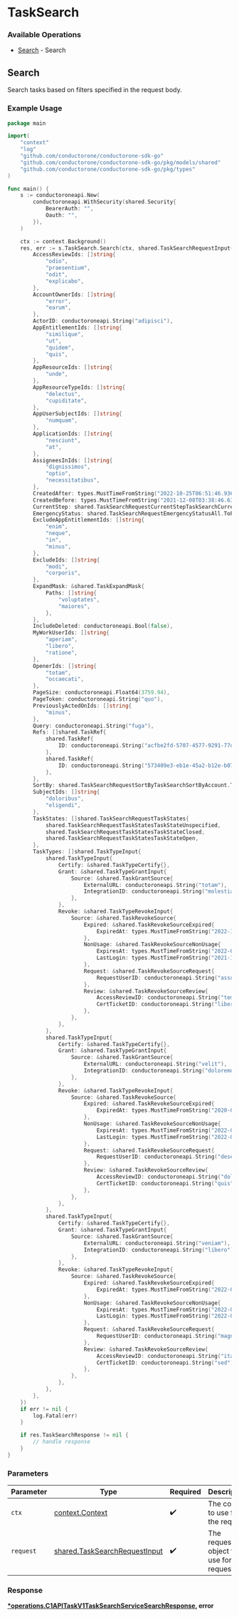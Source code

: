 # TaskSearch

### Available Operations

* [Search](#search) - Search

## Search

Search tasks based on filters specified in the request body.

### Example Usage

```go
package main

import(
	"context"
	"log"
	"github.com/conductorone/conductorone-sdk-go"
	"github.com/conductorone/conductorone-sdk-go/pkg/models/shared"
	"github.com/conductorone/conductorone-sdk-go/pkg/types"
)

func main() {
    s := conductoroneapi.New(
        conductoroneapi.WithSecurity(shared.Security{
            BearerAuth: "",
            Oauth: "",
        }),
    )

    ctx := context.Background()
    res, err := s.TaskSearch.Search(ctx, shared.TaskSearchRequestInput{
        AccessReviewIds: []string{
            "odio",
            "praesentium",
            "odit",
            "explicabo",
        },
        AccountOwnerIds: []string{
            "error",
            "earum",
        },
        ActorID: conductoroneapi.String("adipisci"),
        AppEntitlementIds: []string{
            "similique",
            "ut",
            "quidem",
            "quis",
        },
        AppResourceIds: []string{
            "unde",
        },
        AppResourceTypeIds: []string{
            "delectus",
            "cupiditate",
        },
        AppUserSubjectIds: []string{
            "numquam",
        },
        ApplicationIds: []string{
            "nesciunt",
            "at",
        },
        AssigneesInIds: []string{
            "dignissimos",
            "optio",
            "necessitatibus",
        },
        CreatedAfter: types.MustTimeFromString("2022-10-25T06:51:46.936Z"),
        CreatedBefore: types.MustTimeFromString("2021-12-08T03:38:46.630Z"),
        CurrentStep: shared.TaskSearchRequestCurrentStepTaskSearchCurrentStepApproval.ToPointer(),
        EmergencyStatus: shared.TaskSearchRequestEmergencyStatusAll.ToPointer(),
        ExcludeAppEntitlementIds: []string{
            "enim",
            "neque",
            "in",
            "minus",
        },
        ExcludeIds: []string{
            "modi",
            "corporis",
        },
        ExpandMask: &shared.TaskExpandMask{
            Paths: []string{
                "voluptates",
                "maiores",
            },
        },
        IncludeDeleted: conductoroneapi.Bool(false),
        MyWorkUserIds: []string{
            "aperiam",
            "libero",
            "ratione",
        },
        OpenerIds: []string{
            "totam",
            "occaecati",
        },
        PageSize: conductoroneapi.Float64(3759.94),
        PageToken: conductoroneapi.String("quo"),
        PreviouslyActedOnIds: []string{
            "minus",
        },
        Query: conductoroneapi.String("fuga"),
        Refs: []shared.TaskRef{
            shared.TaskRef{
                ID: conductoroneapi.String("acfbe2fd-5707-4577-9291-77deac646ecb"),
            },
            shared.TaskRef{
                ID: conductoroneapi.String("573409e3-eb1e-45a2-b12e-b07f116db995"),
            },
        },
        SortBy: shared.TaskSearchRequestSortByTaskSearchSortByAccount.ToPointer(),
        SubjectIds: []string{
            "doloribus",
            "eligendi",
        },
        TaskStates: []shared.TaskSearchRequestTaskStates{
            shared.TaskSearchRequestTaskStatesTaskStateUnspecified,
            shared.TaskSearchRequestTaskStatesTaskStateClosed,
            shared.TaskSearchRequestTaskStatesTaskStateOpen,
        },
        TaskTypes: []shared.TaskTypeInput{
            shared.TaskTypeInput{
                Certify: &shared.TaskTypeCertify{},
                Grant: &shared.TaskTypeGrantInput{
                    Source: &shared.TaskGrantSource{
                        ExternalURL: conductoroneapi.String("totam"),
                        IntegrationID: conductoroneapi.String("molestias"),
                    },
                },
                Revoke: &shared.TaskTypeRevokeInput{
                    Source: &shared.TaskRevokeSource{
                        Expired: &shared.TaskRevokeSourceExpired{
                            ExpiredAt: types.MustTimeFromString("2022-12-13T07:44:48.227Z"),
                        },
                        NonUsage: &shared.TaskRevokeSourceNonUsage{
                            ExpiresAt: types.MustTimeFromString("2022-09-09T00:48:35.479Z"),
                            LastLogin: types.MustTimeFromString("2021-10-09T11:02:42.252Z"),
                        },
                        Request: &shared.TaskRevokeSourceRequest{
                            RequestUserID: conductoroneapi.String("assumenda"),
                        },
                        Review: &shared.TaskRevokeSourceReview{
                            AccessReviewID: conductoroneapi.String("tempore"),
                            CertTicketID: conductoroneapi.String("libero"),
                        },
                    },
                },
            },
            shared.TaskTypeInput{
                Certify: &shared.TaskTypeCertify{},
                Grant: &shared.TaskTypeGrantInput{
                    Source: &shared.TaskGrantSource{
                        ExternalURL: conductoroneapi.String("velit"),
                        IntegrationID: conductoroneapi.String("doloremque"),
                    },
                },
                Revoke: &shared.TaskTypeRevokeInput{
                    Source: &shared.TaskRevokeSource{
                        Expired: &shared.TaskRevokeSourceExpired{
                            ExpiredAt: types.MustTimeFromString("2020-09-06T10:40:03.787Z"),
                        },
                        NonUsage: &shared.TaskRevokeSourceNonUsage{
                            ExpiresAt: types.MustTimeFromString("2022-07-26T16:25:58.578Z"),
                            LastLogin: types.MustTimeFromString("2022-02-05T08:24:32.703Z"),
                        },
                        Request: &shared.TaskRevokeSourceRequest{
                            RequestUserID: conductoroneapi.String("deserunt"),
                        },
                        Review: &shared.TaskRevokeSourceReview{
                            AccessReviewID: conductoroneapi.String("doloremque"),
                            CertTicketID: conductoroneapi.String("quis"),
                        },
                    },
                },
            },
            shared.TaskTypeInput{
                Certify: &shared.TaskTypeCertify{},
                Grant: &shared.TaskTypeGrantInput{
                    Source: &shared.TaskGrantSource{
                        ExternalURL: conductoroneapi.String("veniam"),
                        IntegrationID: conductoroneapi.String("libero"),
                    },
                },
                Revoke: &shared.TaskTypeRevokeInput{
                    Source: &shared.TaskRevokeSource{
                        Expired: &shared.TaskRevokeSourceExpired{
                            ExpiredAt: types.MustTimeFromString("2022-06-01T14:58:08.177Z"),
                        },
                        NonUsage: &shared.TaskRevokeSourceNonUsage{
                            ExpiresAt: types.MustTimeFromString("2022-03-30T19:42:48.151Z"),
                            LastLogin: types.MustTimeFromString("2022-03-31T15:31:53.121Z"),
                        },
                        Request: &shared.TaskRevokeSourceRequest{
                            RequestUserID: conductoroneapi.String("magnam"),
                        },
                        Review: &shared.TaskRevokeSourceReview{
                            AccessReviewID: conductoroneapi.String("itaque"),
                            CertTicketID: conductoroneapi.String("sed"),
                        },
                    },
                },
            },
        },
    })
    if err != nil {
        log.Fatal(err)
    }

    if res.TaskSearchResponse != nil {
        // handle response
    }
}
```

### Parameters

| Parameter                                                                      | Type                                                                           | Required                                                                       | Description                                                                    |
| ------------------------------------------------------------------------------ | ------------------------------------------------------------------------------ | ------------------------------------------------------------------------------ | ------------------------------------------------------------------------------ |
| `ctx`                                                                          | [context.Context](https://pkg.go.dev/context#Context)                          | :heavy_check_mark:                                                             | The context to use for the request.                                            |
| `request`                                                                      | [shared.TaskSearchRequestInput](../../models/shared/tasksearchrequestinput.md) | :heavy_check_mark:                                                             | The request object to use for the request.                                     |


### Response

**[*operations.C1APITaskV1TaskSearchServiceSearchResponse](../../models/operations/c1apitaskv1tasksearchservicesearchresponse.md), error**

